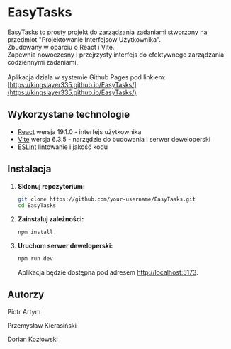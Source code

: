 # EasyTasks

EasyTasks to prosty projekt do zarządzania zadaniami stworzony na przedmiot "Projektowanie Interfejsów Użytkownika".<br>
Zbudowany w oparciu o React i Vite.<br>
Zapewnia nowoczesny i przejrzysty interfejs do efektywnego zarządzania codziennymi zadaniami.<br><br>
Aplikacja dziala w systemie Github Pages pod linkiem: [https://kingslayer335.github.io/EasyTasks/](https://kingslayer335.github.io/EasyTasks/)
## Wykorzystane technologie

- [React](https://react.dev/) wersja 19.1.0 - interfejs użytkownika
- [Vite](https://vitejs.dev/) wersja 6.3.5 - narzędzie do budowania i serwer deweloperski
- [ESLint](https://eslint.org/) lintowanie i jakość kodu

## Instalacja

1. **Sklonuj repozytorium:**
   ```sh
   git clone https://github.com/your-username/EasyTasks.git
   cd EasyTasks
   ```

2. **Zainstaluj zależności:**
   ```sh
   npm install
   ```

3. **Uruchom serwer deweloperski:**
   ```sh
   npm run dev
   ```
   Aplikacja będzie dostępna pod adresem [http://localhost:5173](http://localhost:5173).

## Autorzy

Piotr Artym

Przemysław Kierasiński

Dorian Kozłowski